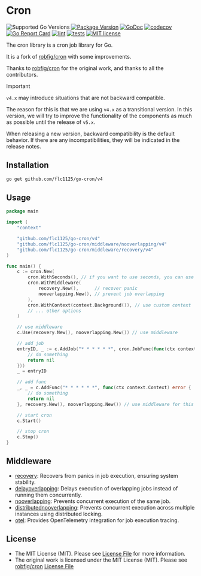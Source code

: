 # Cron

![Supported Go Versions](https://img.shields.io/badge/Go-%3E%3D1.23.6-blue)
[![Package Version](https://badgen.net/github/release/flc1125/go-cron/stable)](https://github.com/flc1125/go-cron/releases)
[![GoDoc](https://pkg.go.dev/badge/github.com/flc1125/go-cron/v4)](https://pkg.go.dev/github.com/flc1125/go-cron/v4)
[![codecov](https://codecov.io/gh/flc1125/go-cron/graph/badge.svg?token=mXNvrv22JH)](https://codecov.io/gh/flc1125/go-cron)
[![Go Report Card](https://goreportcard.com/badge/github.com/flc1125/go-cron)](https://goreportcard.com/report/github.com/flc1125/go-cron)
[![lint](https://github.com/flc1125/go-cron/actions/workflows/lint.yml/badge.svg)](https://github.com/flc1125/go-cron/actions/workflows/lint.yml)
[![tests](https://github.com/flc1125/go-cron/actions/workflows/test.yml/badge.svg)](https://github.com/flc1125/go-cron/actions/workflows/test.yml)
[![MIT license](https://img.shields.io/badge/license-MIT-brightgreen.svg)](https://opensource.org/licenses/MIT)

The cron library is a cron job library for Go. 

It is a fork of [robfig/cron](https://github.com/robfig/cron) with some improvements.

Thanks to [robfig/cron](https://github.com/robfig/cron) for the original work, and thanks to all the contributors.

> [!IMPORTANT]  
> `v4.x` may introduce situations that are not backward compatible.
>
> The reason for this is that we are using `v4.x` as a transitional version. In this version, we will try to improve the functionality of the components as much as possible until the release of `v5.x`.
>
> When releasing a new version, backward compatibility is the default behavior. If there are any incompatibilities, they will be indicated in the release notes.

## Installation

```bash
go get github.com/flc1125/go-cron/v4
```

## Usage

```go
package main

import (
	"context"

	"github.com/flc1125/go-cron/v4"
	"github.com/flc1125/go-cron/middleware/nooverlapping/v4"
	"github.com/flc1125/go-cron/middleware/recovery/v4"
)

func main() {
	c := cron.New(
		cron.WithSeconds(), // if you want to use seconds, you can use this option
		cron.WithMiddleware(
			recovery.New(),      // recover panic
			nooverlapping.New(), // prevent job overlapping
		),
		cron.WithContext(context.Background()), // use custom context
		// ... other options
	)

	// use middleware
	c.Use(recovery.New(), nooverlapping.New()) // use middleware

	// add job
	entryID, _ := c.AddJob("* * * * * *", cron.JobFunc(func(ctx context.Context) error {
		// do something
		return nil
	}))
	_ = entryID

	// add func
	_, _ = c.AddFunc("* * * * * *", func(ctx context.Context) error {
		// do something
		return nil
	}, recovery.New(), nooverlapping.New()) // use middleware for this job

	// start cron
	c.Start()

	// stop cron
	c.Stop()
}
```

## Middleware

- [recovery](./middleware/recovery): Recovers from panics in job execution, ensuring system stability.
- [delayoverlapping](./middleware/delayoverlapping): Delays execution of overlapping jobs instead of running them concurrently.
- [nooverlapping](./middleware/nooverlapping): Prevents concurrent execution of the same job.
- [distributednooverlapping](./middleware/distributednooverlapping): Prevents concurrent execution across multiple instances using distributed locking.
- [otel](./middleware/otel): Provides OpenTelemetry integration for job execution tracing.

## License

- The MIT License (MIT). Please see [License File](LICENSE) for more information.
- The original work is licensed under the MIT License (MIT). Please see [robfig/cron](https://github.com/robfig/cron) [License File](https://github.com/robfig/cron/blob/master/LICENSE)
